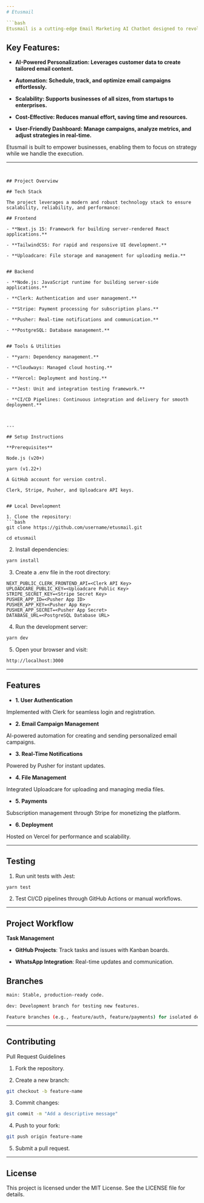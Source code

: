 ```yaml
---
# Etusmail

```bash
Etusmail is a cutting-edge Email Marketing AI Chatbot designed to revolutionize the way businesses communicate with their customers. By combining the power of artificial intelligence with automation, Etusmail helps organizations create highly personalized and efficient email campaigns, driving better engagement and conversions.
```
## Key Features:

- **AI-Powered Personalization: Leverages customer data to create tailored email content.**

- **Automation: Schedule, track, and optimize email campaigns effortlessly.**

- **Scalability: Supports businesses of all sizes, from startups to enterprises.**

- **Cost-Effective: Reduces manual effort, saving time and resources.**

- **User-Friendly Dashboard: Manage campaigns, analyze metrics, and adjust strategies in real-time.**


Etusmail is built to empower businesses, enabling them to focus on strategy while we handle the execution.


---
```


## Project Overview

## Tech Stack

The project leverages a modern and robust technology stack to ensure scalability, reliability, and performance:

## Frontend

- **Next.js 15: Framework for building server-rendered React applications.**

- **TailwindCSS: For rapid and responsive UI development.**

- **Uploadcare: File storage and management for uploading media.**


## Backend

- **Node.js: JavaScript runtime for building server-side applications.**

- **Clerk: Authentication and user management.**

- **Stripe: Payment processing for subscription plans.**

- **Pusher: Real-time notifications and communication.**

- **PostgreSQL: Database management.**


## Tools & Utilities

- **yarn: Dependency management.**

- **Cloudways: Managed cloud hosting.**

- **Vercel: Deployment and hosting.**

- **Jest: Unit and integration testing framework.**

- **CI/CD Pipelines: Continuous integration and delivery for smooth deployment.**



---

## Setup Instructions

**Prerequisites**

Node.js (v20+)

yarn (v1.22+)

A GitHub account for version control.

Clerk, Stripe, Pusher, and Uploadcare API keys.


## Local Development

1. Clone the repository:
```bash
git clone https://github.com/username/etusmail.git

cd etusmail
```

2. Install dependencies:
```bash
yarn install
```

3. Create a .env file in the root directory:
```env
NEXT_PUBLIC_CLERK_FRONTEND_API=<Clerk API Key>
UPLOADCARE_PUBLIC_KEY=<Uploadcare Public Key>
STRIPE_SECRET_KEY=<Stripe Secret Key>
PUSHER_APP_ID=<Pusher App ID>
PUSHER_APP_KEY=<Pusher App Key>
PUSHER_APP_SECRET=<Pusher App Secret>
DATABASE_URL=<PostgreSQL Database URL>
```

4. Run the development server:
```bash
yarn dev
```

5. Open your browser and visit:
```bash
http://localhost:3000
```



---

## Features

- **1. User Authentication**

Implemented with Clerk for seamless login and registration.


- **2. Email Campaign Management**

AI-powered automation for creating and sending personalized email campaigns.


- **3. Real-Time Notifications**

Powered by Pusher for instant updates.


- **4. File Management**

Integrated Uploadcare for uploading and managing media files.


- **5. Payments**

Subscription management through Stripe for monetizing the platform.


- **6. Deployment**

Hosted on Vercel for performance and scalability.



---

## Testing

1. Run unit tests with Jest:
```bash
yarn test
```

2. Test CI/CD pipelines through GitHub Actions or manual workflows.




---

## Project Workflow

**Task Management**

- **GitHub Projects**: Track tasks and issues with Kanban boards.

- **WhatsApp Integration**: Real-time updates and communication.


## Branches
```bash
main: Stable, production-ready code.

dev: Development branch for testing new features.

Feature branches (e.g., feature/auth, feature/payments) for isolated development.
```


---

## Contributing

Pull Request Guidelines

1. Fork the repository.


2. Create a new branch:
```bash
git checkout -b feature-name
```

3. Commit changes:
```bash
git commit -m "Add a descriptive message"
```

4. Push to your fork:
```bash
git push origin feature-name
```

5. Submit a pull request.




---

## License

This project is licensed under the MIT License. See the LICENSE file for details.
